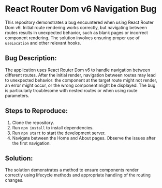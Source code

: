 # React Router Dom v6 Navigation Bug

This repository demonstrates a bug encountered when using React Router Dom v6.  Initial route rendering works correctly, but navigating between routes results in unexpected behavior, such as blank pages or incorrect component rendering.  The solution involves ensuring proper use of `useLocation` and other relevant hooks.

## Bug Description:

The application uses React Router Dom v6 to handle navigation between different routes.  After the initial render, navigation between routes may lead to unexpected behavior: the component at the target route might not render, an error might occur, or the wrong component might be displayed. The bug is particularly troublesome with nested routes or when using route parameters.

## Steps to Reproduce:

1. Clone the repository.
2. Run `npm install` to install dependencies.
3. Run `npm start` to start the development server.
4. Navigate between the Home and About pages.  Observe the issues after the first navigation. 

## Solution:

The solution demonstrates a method to ensure components render correctly using lifecycle methods and appropriate handling of the routing changes.